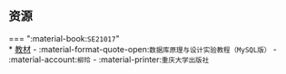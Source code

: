 ## 资源  
=== ":material-book:`SE21017`"  
    * [教材](https://api.ecylt.top/v1/lanzou_link?url=https://cqu-openlib.lanzout.com/iXrRU296oj4f&type=down) - :material-format-quote-open:`数据库原理与设计实验教程（MySQL版）` - :material-account:`柳玲` - :material-printer:`重庆大学出版社`  